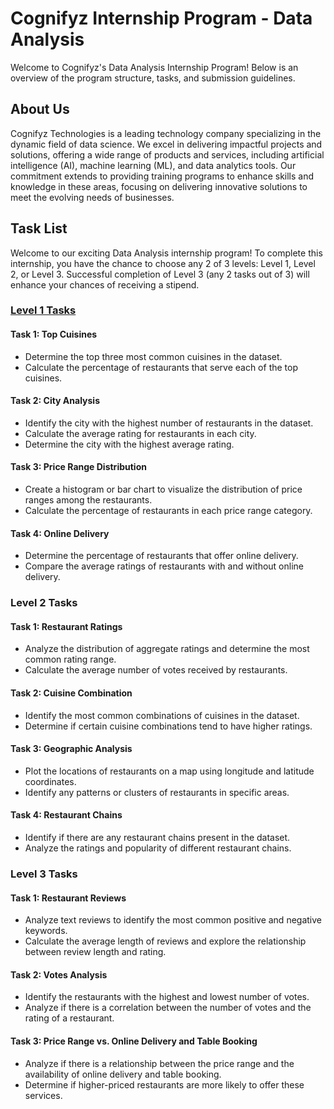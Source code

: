 # Cognifyz Internship Program - Data Analysis

Welcome to Cognifyz's Data Analysis Internship Program! Below is an overview of the program structure, tasks, and submission guidelines.

## About Us

Cognifyz Technologies is a leading technology company specializing in the dynamic field of data science. We excel in delivering impactful projects and solutions, offering a wide range of products and services, including artificial intelligence (AI), machine learning (ML), and data analytics tools. Our commitment extends to providing training programs to enhance skills and knowledge in these areas, focusing on delivering innovative solutions to meet the evolving needs of businesses.

## Task List

Welcome to our exciting Data Analysis internship program! To complete this internship, you have the chance to choose any 2 of 3 levels: Level 1, Level 2, or Level 3. Successful completion of Level 3 (any 2 tasks out of 3) will enhance your chances of receiving a stipend.

### [Level 1 Tasks](https://github.com/mustafaansarii/Cognifyz_Technologies_Internship/tree/main/Level%201)

#### Task 1: Top Cuisines
- Determine the top three most common cuisines in the dataset.
- Calculate the percentage of restaurants that serve each of the top cuisines.

#### Task 2: City Analysis
- Identify the city with the highest number of restaurants in the dataset.
- Calculate the average rating for restaurants in each city.
- Determine the city with the highest average rating.

#### Task 3: Price Range Distribution
- Create a histogram or bar chart to visualize the distribution of price ranges among the restaurants.
- Calculate the percentage of restaurants in each price range category.

#### Task 4: Online Delivery
- Determine the percentage of restaurants that offer online delivery.
- Compare the average ratings of restaurants with and without online delivery.

### Level 2 Tasks

#### Task 1: Restaurant Ratings
- Analyze the distribution of aggregate ratings and determine the most common rating range.
- Calculate the average number of votes received by restaurants.

#### Task 2: Cuisine Combination
- Identify the most common combinations of cuisines in the dataset.
- Determine if certain cuisine combinations tend to have higher ratings.

#### Task 3: Geographic Analysis
- Plot the locations of restaurants on a map using longitude and latitude coordinates.
- Identify any patterns or clusters of restaurants in specific areas.

#### Task 4: Restaurant Chains
- Identify if there are any restaurant chains present in the dataset.
- Analyze the ratings and popularity of different restaurant chains.

### Level 3 Tasks

#### Task 1: Restaurant Reviews
- Analyze text reviews to identify the most common positive and negative keywords.
- Calculate the average length of reviews and explore the relationship between review length and rating.

#### Task 2: Votes Analysis
- Identify the restaurants with the highest and lowest number of votes.
- Analyze if there is a correlation between the number of votes and the rating of a restaurant.

#### Task 3: Price Range vs. Online Delivery and Table Booking
- Analyze if there is a relationship between the price range and the availability of online delivery and table booking.
- Determine if higher-priced restaurants are more likely to offer these services.
